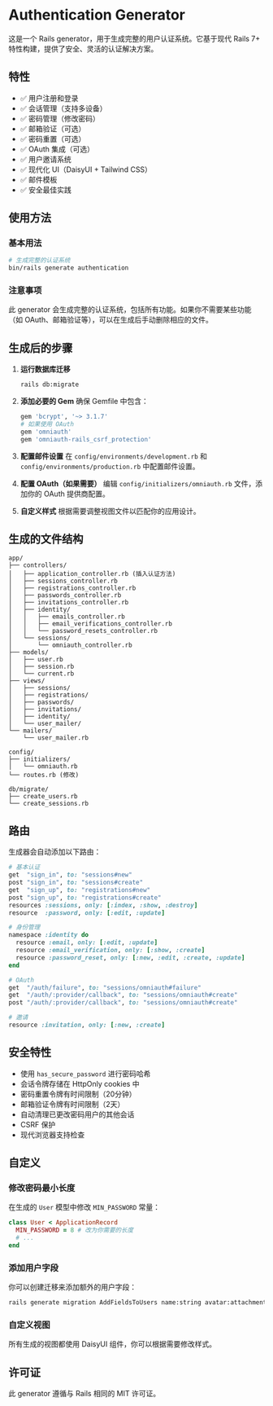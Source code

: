 # Authentication Generator

这是一个 Rails generator，用于生成完整的用户认证系统。它基于现代 Rails 7+ 特性构建，提供了安全、灵活的认证解决方案。

## 特性

- ✅ 用户注册和登录
- ✅ 会话管理（支持多设备）
- ✅ 密码管理（修改密码）
- ✅ 邮箱验证（可选）
- ✅ 密码重置（可选）
- ✅ OAuth 集成（可选）
- ✅ 用户邀请系统
- ✅ 现代化 UI（DaisyUI + Tailwind CSS）
- ✅ 邮件模板
- ✅ 安全最佳实践

## 使用方法

### 基本用法

```bash
# 生成完整的认证系统
bin/rails generate authentication
```

### 注意事项

此 generator 会生成完整的认证系统，包括所有功能。如果你不需要某些功能（如 OAuth、邮箱验证等），可以在生成后手动删除相应的文件。

## 生成后的步骤

1. **运行数据库迁移**
   ```bash
   rails db:migrate
   ```

2. **添加必要的 Gem**
   确保 Gemfile 中包含：
   ```ruby
   gem 'bcrypt', '~> 3.1.7'
   # 如果使用 OAuth
   gem 'omniauth'
   gem 'omniauth-rails_csrf_protection'
   ```

3. **配置邮件设置**
   在 `config/environments/development.rb` 和 `config/environments/production.rb` 中配置邮件设置。

4. **配置 OAuth（如果需要）**
   编辑 `config/initializers/omniauth.rb` 文件，添加你的 OAuth 提供商配置。

5. **自定义样式**
   根据需要调整视图文件以匹配你的应用设计。

## 生成的文件结构

```
app/
├── controllers/
│   ├── application_controller.rb (插入认证方法)
│   ├── sessions_controller.rb
│   ├── registrations_controller.rb
│   ├── passwords_controller.rb
│   ├── invitations_controller.rb
│   ├── identity/
│   │   ├── emails_controller.rb
│   │   ├── email_verifications_controller.rb
│   │   └── password_resets_controller.rb
│   └── sessions/
│       └── omniauth_controller.rb
├── models/
│   ├── user.rb
│   ├── session.rb
│   └── current.rb
├── views/
│   ├── sessions/
│   ├── registrations/
│   ├── passwords/
│   ├── invitations/
│   ├── identity/
│   └── user_mailer/
└── mailers/
    └── user_mailer.rb

config/
├── initializers/
│   └── omniauth.rb
└── routes.rb (修改)

db/migrate/
├── create_users.rb
└── create_sessions.rb
```

## 路由

生成器会自动添加以下路由：

```ruby
# 基本认证
get  "sign_in", to: "sessions#new"
post "sign_in", to: "sessions#create"
get  "sign_up", to: "registrations#new" 
post "sign_up", to: "registrations#create"
resources :sessions, only: [:index, :show, :destroy]
resource  :password, only: [:edit, :update]

# 身份管理
namespace :identity do
  resource :email, only: [:edit, :update]
  resource :email_verification, only: [:show, :create]
  resource :password_reset, only: [:new, :edit, :create, :update]
end

# OAuth
get  "/auth/failure", to: "sessions/omniauth#failure"
get  "/auth/:provider/callback", to: "sessions/omniauth#create"
post "/auth/:provider/callback", to: "sessions/omniauth#create"

# 邀请
resource :invitation, only: [:new, :create]
```

## 安全特性

- 使用 `has_secure_password` 进行密码哈希
- 会话令牌存储在 HttpOnly cookies 中
- 密码重置令牌有时间限制（20分钟）
- 邮箱验证令牌有时间限制（2天）
- 自动清理已更改密码用户的其他会话
- CSRF 保护
- 现代浏览器支持检查

## 自定义

### 修改密码最小长度

在生成的 `User` 模型中修改 `MIN_PASSWORD` 常量：

```ruby
class User < ApplicationRecord
  MIN_PASSWORD = 8 # 改为你需要的长度
  # ...
end
```

### 添加用户字段

你可以创建迁移来添加额外的用户字段：

```bash
rails generate migration AddFieldsToUsers name:string avatar:attachment
```

### 自定义视图

所有生成的视图都使用 DaisyUI 组件，你可以根据需要修改样式。

## 许可证

此 generator 遵循与 Rails 相同的 MIT 许可证。
